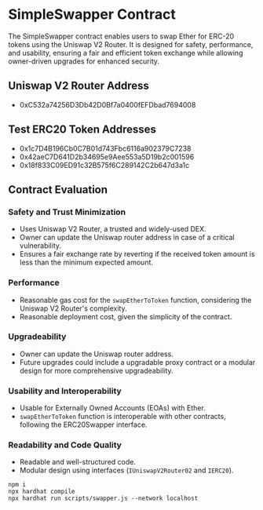 # SimpleSwapper Contract

The SimpleSwapper contract enables users to swap Ether for ERC-20 tokens using the Uniswap V2 Router. It is designed for safety, performance, and usability, ensuring a fair and efficient token exchange while allowing owner-driven upgrades for enhanced security.


## Uniswap V2 Router Address
- 0xC532a74256D3Db42D0Bf7a0400fEFDbad7694008


## Test ERC20 Token Addresses
- 0x1c7D4B196Cb0C7B01d743Fbc6116a902379C7238
- 0x42aeC7D641D2b34695e9Aee553a5D19b2c001596
- 0x18f833C09ED91c32B575f6C289142C2b647d3a1c


##  Contract Evaluation 

### Safety and Trust Minimization
- Uses Uniswap V2 Router, a trusted and widely-used DEX.
- Owner can update the Uniswap router address in case of a critical vulnerability.
- Ensures a fair exchange rate by reverting if the received token amount is less than the minimum expected amount.

### Performance
- Reasonable gas cost for the `swapEtherToToken` function, considering the Uniswap V2 Router's complexity.
- Reasonable deployment cost, given the simplicity of the contract.

### Upgradeability
- Owner can update the Uniswap router address.
- Future upgrades could include a upgradable proxy contract or a modular design for more comprehensive upgradeability.

### Usability and Interoperability
- Usable for Externally Owned Accounts (EOAs) with Ether.
- `swapEtherToToken` function is interoperable with other contracts, following the ERC20Swapper interface.

### Readability and Code Quality
- Readable and well-structured code.
- Modular design using interfaces (`IUniswapV2Router02` and `IERC20`).




```shell
npm i
npx hardhat compile
npx hardhat run scripts/swapper.js --network localhost
```
